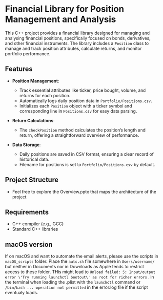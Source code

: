 # Financial Library for Position Management and Analysis

This C++ project provides a financial library designed for managing and analysing financial positions, specifically focused on bonds, derivatives, and other financial instruments. The library includes a `Position` class to manage and track position attributes, calculate returns, and monitor portfolio performance.

## Features

- **Position Management**:
  - Track essential attributes like ticker, price bought, volume, and returns for each position.
  - Automatically logs daily position data in `Portfolio/Positions.csv`.
  - Initializes each `Position` object with a ticker symbol and corresponding line in `Positions.csv` for easy data parsing.
  
- **Return Calculations**:
  - The `checkPosition` method calculates the position’s length and return, offering a straightforward overview of performance.
  
- **Data Storage**:
  - Daily positions are saved in CSV format, ensuring a clear record of historical data.
  - Filename for positions is set to `Portfolio/Positions.csv` by default.

## Project Structure

- Feel free to explore the Overview.pptx that maps the architecture of the project

## Requirements

- C++ compiler (e.g., GCC)
- Standard C++ libraries


## macOS version

If on macOS and want to automate the email alerts, please use the scripts in `macOS_scripts` folder.
Place the `auto.sh` file somewhere in `Users/username/` but neither in Documents nor in Downloads as Apple tends to restrict access to these folder. THis might lead to `Unload failed: 5: Input/output error \'Try running launchctl bootout\' as root for richer errors.` in the terminal when loading the .plist with the `launchctl` command or `/bin/bash ... operation not permitted` in the error.log file if the script eventualy loads.
